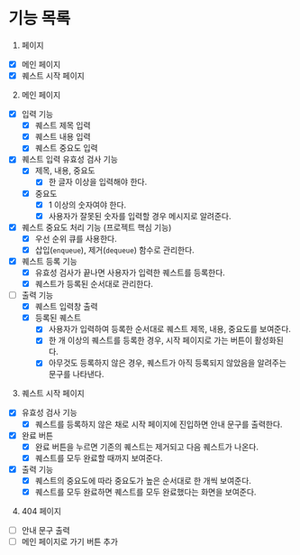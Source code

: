 # 기능 목록

1. 페이지

- [x] 메인 페이지
- [x] 퀘스트 시작 페이지

2. 메인 페이지

- [x] 입력 기능
  - [x] 퀘스트 제목 입력
  - [x] 퀘스트 내용 입력
  - [x] 퀘스트 중요도 입력
- [x] 퀘스트 입력 유효성 검사 기능
  - [x] 제목, 내용, 중요도
    - [x] 한 글자 이상을 입력해야 한다.
  - [x] 중요도
    - [x] 1 이상의 숫자여야 한다.
    - [x] 사용자가 잘못된 숫자를 입력할 경우 메시지로 알려준다.
- [x] 퀘스트 중요도 처리 기능 (프로젝트 핵심 기능)
  - [x] 우선 순위 큐를 사용한다.
  - [x] 삽입(`enqueue`), 제거(`dequeue`) 함수로 관리한다.
- [x] 퀘스트 등록 기능
  - [x] 유효성 검사가 끝나면 사용자가 입력한 퀘스트를 등록한다.
  - [x] 퀘스트가 등록된 순서대로 관리한다.
- [ ] 출력 기능
  - [x] 퀘스트 입력창 출력
  - [x] 등록된 퀘스트
    - [x] 사용자가 입력하여 등록한 순서대로 퀘스트 제목, 내용, 중요도를 보여준다.
    - [x] 한 개 이상의 퀘스트를 등록한 경우, 시작 페이지로 가는 버튼이 활성화된다.
    - [x] 아무것도 등록하지 않은 경우, 퀘스트가 아직 등록되지 않았음을 알려주는 문구를 나타낸다.

3. 퀘스트 시작 페이지

- [x] 유효성 검사 기능
  - [x] 퀘스트를 등록하지 않은 채로 시작 페이지에 진입하면 안내 문구를 출력한다.
- [x] 완료 버튼
  - [x] 완료 버튼을 누르면 기존의 퀘스트는 제거되고 다음 퀘스트가 나온다.
  - [x] 퀘스트를 모두 완료할 때까지 보여준다.
- [x] 출력 기능
  - [x] 퀘스트의 중요도에 따라 중요도가 높은 순서대로 한 개씩 보여준다.
  - [x] 퀘스트를 모두 완료하면 퀘스트를 모두 완료했다는 화면을 보여준다.

4. 404 페이지

- [ ] 안내 문구 출력
- [ ] 메인 페이지로 가기 버튼 추가
